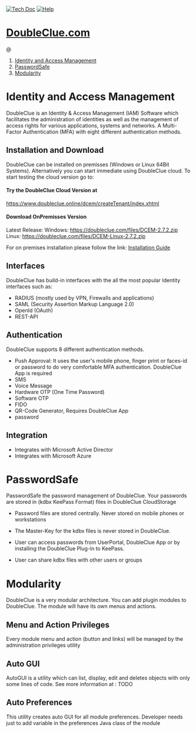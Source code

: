 [![Tech Doc](https://img.shields.io/badge/master-docs-875A7B.svg?style=flat&colorA=8F8F8F)](https://doubleclue.com/wp-content/uploads/DCEM_Manual_EN.pdf)
[![Help](https://img.shields.io/badge/master-help-875A7B.svg?style=flat&colorA=8F8F8F)](https://doubleclue.com/en/contact-us-eng/)

# [DoubleClue.com](https://www.doubleClue.com)

@

1. [Identity and Access Management]()
2. [PasswordSafe]()
3. [Modularity]()

# Identity and Access Management

DoubleClue is an Identity & Access Management (IAM) Software which facilitates the administration of identities as well as the management of access rights for various applications, systems and networks. A Multi-Factor Authentication (MFA) with eight different authentication methods.

## Installation and Download

DoubleClue can be installed on premisses (Windows or Linux 64Bit Systems). 
Alternatively you can start immediate using DoubleClue cloud.
To start testing the cloud version go to: 

#### Try the DoubleClue Cloud Version at

https://www.doubleclue.online/dcem/createTenant/index.xhtml

#### Download OnPremisses Version

Latest Release:
Windows: https://doubleclue.com/files/DCEM-2.7.2.zip
Linux: https://doubleclue.com/files/DCEM-Linux-2.7.2.zip

For on premises installation please follow the link: <a href="https://doubleclue.com/wp-content/uploads/Quick_Installation_Guide_EN.pdf">Installation Guide</a>

## Interfaces

DoubleClue has build-in interfaces with the all the most popular Identity interfaces such as:

- RADIUS (mostly used by VPN, Firewalls and applications)
- SAML (Security Assertion Markup Language 2.0)
- OpenId (OAuth)
- REST-API

## Authentication

DoubleClue supports 8 different authentication methods.

- Push Approval: It uses the user's mobile phone, finger print or faces-id or password to do very comfortable MFA authentication. DoubleClue App is required
- SMS
- Voice Message
- Hardware OTP (One Time Password)
- Software OTP
- FIDO
- QR-Code Generator,  Requires DoubleClue App
- password

## Integration

- Integrates with Microsoft Active Director
- Integrates with Microsoft Azure

# PasswordSafe

PasswordSafe the password management of DoubleClue. Your passwords are stored in (kdbx KeePass Format) files in DoubleClue CloudStorage 

- Password files are stored centrally. Never stored on mobile phones or workstations

- The Master-Key for the kdbx files is never stored in DoubleClue. 

- User can access passwords from UserPortal, DoubleClue App or by installing the DoubleClue Plug-in to KeePass.

- User can share kdbx files with other users or groups

# Modularity

DoubleClue is a very modular architecture. You can add plugin modules to DoubleClue. The module will have its own menus and actions.

## Menu and Action Privileges

Every module menu and action (button and links) will be managed by the administration privileges utility

## Auto GUI

AutoGUI is a utility which can list, display, edit and deletes objects with only some lines of code. See more information at : TODO

## Auto Preferences

This utility creates auto GUI for all module preferences. Developer needs just to add variable in the preferences Java class of the module
